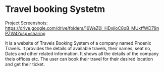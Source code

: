 # Travel  booking Systetm
Project Screenshots: https://drive.google.com/drive/folders/16WeZ0i_HDxjioC8oB_MUxffWD79nPZW4?usp=sharing

 
It is a website of Travels Booking System of a company named 
Phoenix Travels. It provides the details of available travels, their 
names, seat no, Dates and other related information. It shows all 
the details of the company theis offices etc. The user can book
their travel for their desired location and get their ticket.
